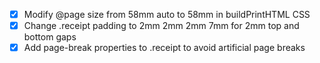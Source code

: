 - [x] Modify @page size from 58mm auto to 58mm in buildPrintHTML CSS
- [x] Change .receipt padding to 2mm 2mm 2mm 7mm for 2mm top and bottom gaps
- [x] Add page-break properties to .receipt to avoid artificial page breaks

